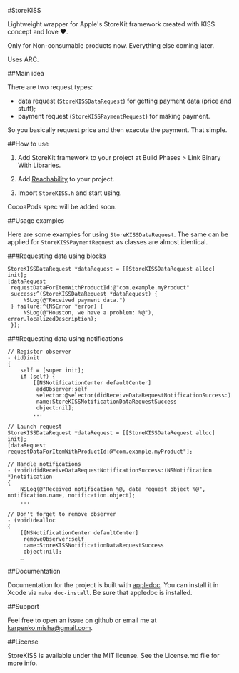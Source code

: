 #StoreKISS

Lightweight wrapper for Apple's StoreKit framework created with KISS concept and love ❤.

Only for Non-consumable products now. Everything else coming later.

Uses ARC.

##Main idea

There are two request types:

- data request (`StoreKISSDataRequest`) for getting payment data (price and stuff);
- payment request (`StoreKISSPaymentRequest`) for making payment.

So you basically request price and then execute the payment. That simple.

##How to use

1. Add StoreKit framework to your project at Build Phases > Link Binary With Libraries.

1. Add [Reachability](https://github.com/tonymillion/Reachability) to your project.

1. Import `StoreKISS.h` and start using.

CocoaPods spec will be added soon.

##Usage examples

Here are some examples for using `StoreKISSDataRequest`. The same can be applied for `StoreKISSPaymentRequest` as classes are almost identical.

###Requesting data using blocks

	StoreKISSDataRequest *dataRequest = [[StoreKISSDataRequest alloc] init];
	[dataRequest
	 requestDataForItemWithProductId:@"com.example.myProduct"
	 success:^(StoreKISSDataRequest *dataRequest) {
         NSLog(@"Received payment data.")
	 } failure:^(NSError *error) {
         NSLog(@"Houston, we have a problem: %@"), error.localizedDescription); 
	 }];
	 
###Requesting data using notifications

	// Register observer
	- (id)init
	{
	    self = [super init];
	    if (self) {
			[[NSNotificationCenter defaultCenter]
			 addObserver:self
			 selector:@selector(didReceiveDataRequestNotificationSuccess:)
			 name:StoreKISSNotificationDataRequestSuccess
			 object:nil];
			...

	// Launch request
	StoreKISSDataRequest *dataRequest = [[StoreKISSDataRequest alloc] init];
	[dataRequest requestDataForItemWithProductId:@"com.example.myProduct"];
	
	// Handle notifications
	- (void)didReceiveDataRequestNotificationSuccess:(NSNotification *)notification
	{
		NSLog(@"Received notification %@, data request object %@", notification.name, notification.object);
		...
	
	// Don't forget to remove observer
	- (void)dealloc
	{
		[[NSNotificationCenter defaultCenter]
		 removeObserver:self
		 name:StoreKISSNotificationDataRequestSuccess
		 object:nil];
		…

##Documentation

Documentation for the project is built with [appledoc](http://gentlebytes.com/appledoc/). You can install it in Xcode via `make doc-install`. Be sure that appledoc is installed.

##Support

Feel free to open an issue on github or email me at [karpenko.misha@gmail.com](mailto:karpenko.misha@gmail.com).

##License

StoreKISS is available under the MIT license. See the License.md file for more info.
